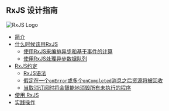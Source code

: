 ## RxJS 设计指南

<img style="display: block; margin: 0 auto; clear: right;"
  src="https://raw.githubusercontent.com/Reactive-Extensions/RxJS/master/doc/designguidelines/images/984368.png"
  alt="RxJS Logo">

* [简介](introduction/readme.md)
* [什么时候该用RxJS](when/readme.md)
  * [使用RxJS来编排异步和基于事件的计算](when/readme.md#use-rxjs-for-orchestrating-asynchronous-and-event-based-computations)
  * [使用RxJS处理异步数据队列](when/readme.md#use-rxjs-to-deal-with-asynchronous-sequences-of-data)
* [RxJS约定](contract/readme.md)
  * [RxJS语法](contract/readme.md#assume-the-rxjs-grammar)
  * [假定在一个`onError`或多个`onCompleted`消息之后资源将被回收](contract/readme.md#assume-resources-are-cleaned-up-after-an-onerror-or-oncompleted-message)
  * [当取消订阅时将会智能地消毁所有未执行的程序](contract/readme.md#assume-a-best-effort-to-stop-all-outstanding-work-on-unsubscribe)
* [使用 RxJS](using/readme.md)
* [实践操作](implementations/readme.md)

<!-- 1. Introduction
2. When to use RxJS
  1. Use RxJS for orchestrating asynchronous and event-based computations
  2. Use RxJS to deal with asynchronous sequences of data
3. The RxJS contract
  1. Assume the RxJS Grammar
  2. Assume resources are cleaned up after an `onError` or `onCompleted` messages
  3. Assume a best effort to stop all outstanding work on Unsubscribe
4. Using RxJS
  1. Consider drawing a Marble-diagram
  2. Consider passing multiple arguments to `subscribe`
  3. Consider passing a specific scheduler to concurrency introducing operators
  4. Call the `observeOn` operator as late and in as few
  5. Consider limiting buffers
  6. Make side-effects explicit using the `do`/`tap` operator
  7. Assume messages can come through until unsubscribe has completed
  8. Use the Publish operator to share side-effects
5. Operator implementations
  1. Implement new operators by composing existing operators
  2. Implement custom operators using `Observable.create`
  3. Protect calls to user code from within an operator
  4. `subscribe` implementations should not throw
  5. `onError` messages should have abort semantics
  6. Parameterize concurrency by providing a scheduler argument
  7. Provide a default scheduler
  8. The scheduler should be the last argument to the operator
  9. Avoid introducing concurrency
  10. Hand out all disposables instances created inside the operator to consumers
  11. Operators should not block
  12. Avoid deep stacks caused by recursion in operators
  13. Argument validation should occur outside `Observable.create`
  14. Unsubscription should be idempotent
  15. Unsubscription should not throw
  16. Custom Observable implementations should follow the Rx contract
  17. Operator implementations should follow guidelines for Rx usage -->
